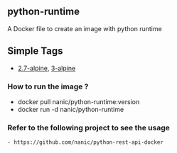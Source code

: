 ## python-runtime

A Docker file to create an image with python runtime

## Simple Tags

* [2.7-alpine](https://github.com/nanic/python-runtime/blob/master/2.7/Dockerfile), [3-alpine](https://github.com/nanic/python-runtime/blob/master/3/Dockerfile)

### How to run the image ?

* docker pull nanic/python-runtime:version
* docker run -d nanic/python-runtime

### Refer to the following project to see the usage
    - https://github.com/nanic/python-rest-api-docker
